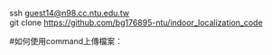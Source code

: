 ssh guest14@n98.cc.ntu.edu.tw
</br>git clone https://github.com/bg176895-ntu/indoor_localization_code

#如何使用command上傳檔案：
